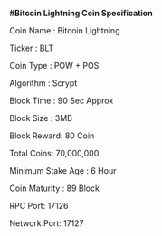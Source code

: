 <b>#Bitcoin Lightning Coin Specification</b>

Coin Name : Bitcoin Lightning

Ticker : BLT

Coin Type : POW  + POS 

Algorithm : Scrypt

Block Time : 90 Sec Approx

Block Size : 3MB 

Block Reward: 80 Coin
 
Total Coins: 70,000,000

Minimum Stake Age : 6 Hour

Coin Maturity : 89 Block

RPC Port: 17126

Network Port: 17127

